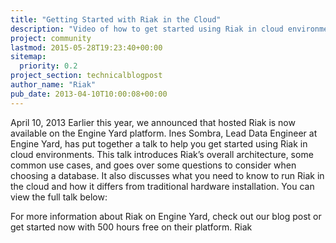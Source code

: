 ```yaml
---
title: "Getting Started with Riak in the Cloud"
description: "Video of how to get started using Riak in cloud environments in Engine Yard."
project: community
lastmod: 2015-05-28T19:23:40+00:00
sitemap:
  priority: 0.2
project_section: technicalblogpost
author_name: "Riak"
pub_date: 2013-04-10T10:00:08+00:00
---
```

April 10, 2013
Earlier this year, we announced that hosted Riak is now available on the Engine Yard platform. Ines Sombra, Lead Data Engineer at Engine Yard, has put together a talk to help you get started using Riak in cloud environments. This talk introduces Riak’s overall architecture, some common use cases, and goes over some questions to consider when choosing a database. It also discusses what you need to know to run Riak in the cloud and how it differs from traditional hardware installation.
You can view the full talk below:

For more information about Riak on Engine Yard, check out our blog post or get started now with 500 hours free on their platform.
Riak
